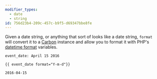 ```yaml
---
modifier_types:
  - date
  - string
id: 756d23b4-209c-457c-b9f5-d69347bbe8fe
---
```

Given a date string, or anything that sort of looks like a date string, `format` will convert it to a [Carbon][carbon] instance and allow you to format it with PHP's [datetime format][datetime] variables.

```.language-yaml
event_date: April 15 2016
```

```
{{ event_date format="Y-m-d"}}
```

```.language-output
2016-04-15
```

[carbon]: http://carbon.nesbot.com
[datetime]: https://www.php.net/manual/en/datetime.format.php
